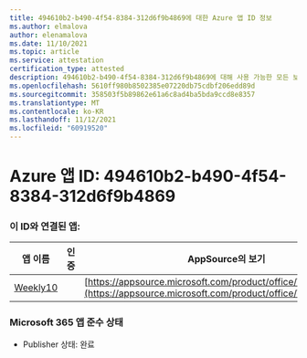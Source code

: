 ```yaml
---
title: 494610b2-b490-4f54-8384-312d6f9b4869에 대한 Azure 앱 ID 정보
ms.author: elmalova
author: elenamalova
ms.date: 11/10/2021
ms.topic: article
ms.service: attestation
certification_type: attested
description: 494610b2-b490-4f54-8384-312d6f9b4869에 대해 사용 가능한 모든 보안 및 규정 준수 정보입니다.
ms.openlocfilehash: 5610ff980b8502385e07220db75cdbf206edd89d
ms.sourcegitcommit: 358503f5b89862e61a6c8ad4ba5bda9ccd8e8357
ms.translationtype: MT
ms.contentlocale: ko-KR
ms.lasthandoff: 11/12/2021
ms.locfileid: "60919520"
---
```

# <a name="azure-app-id-494610b2-b490-4f54-8384-312d6f9b4869"></a>Azure 앱 ID: 494610b2-b490-4f54-8384-312d6f9b4869


### <a name="apps-associated-with-this-id"></a>이 ID와 연결된 앱:
| **앱 이름** | **인증** | **AppSource의 보기** |
|--------------|---------------|-----------------------|
| [Weekly10](https://docs.microsoft.com/microsoft-365-app-certification/forward/WA200001441) |  | [https://appsource.microsoft.com/product/office/WA200001441](https://appsource.microsoft.com/product/office/WA200001441) |

### <a name="microsoft-365-app-compliance-status"></a>Microsoft 365 앱 준수 상태
- Publisher 상태: 완료
